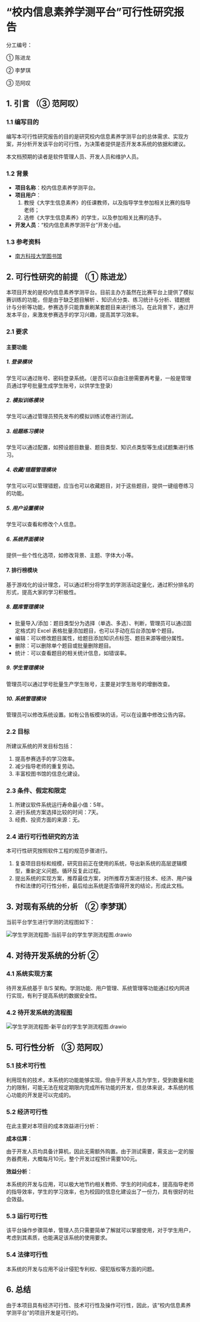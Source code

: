 # “校内信息素养学测平台”可行性研究报告

分工编号：

① 陈进龙

② 李梦琪

③ 范阿叹

## 1. 引言 （③ 范阿叹）

### 1.1 编写目的

编写本可行性研究报告的目的是研究校内信息素养学测平台的总体需求、实现方案，并分析开发该平台的可行性，为决策者提供是否开发本系统的依据和建议。

本文档预期的读者是软件管理人员、开发人员和维护人员。

### 1.2 背景

- **项目名称**：校内信息素养学测平台。
- **项目用户**：
  1. 教授《大学生信息素养》的任课教师，以及指导学生参加相关比赛的指导老师；
  2. 选修《大学生信息素养》的学生，以及参加相关比赛的选手。
- **开发人员**：“校内信息素养学测平台”开发小组。

### 1.3 参考资料

- [南方科技大学图书馆](https://sustech.libguides.com/)

## 2. 可行性研究的前提 （① 陈进龙）

本项目开发的是校内信息素养学测平台。目前主办方虽然在比赛平台上提供了模拟赛训练的功能，但是由于缺乏题目解析 、知识点分类、练习统计与分析、错题统计与分析等功能，参赛选手只能靠重刷某套题目来进行练习。在此背景下，通过开发本平台，来激发参赛选手的学习兴趣，提高其学习效率。

### 2.1 要求

#### 主要功能

##### 1. 登录模块

 学生可以通过账号、密码登录系统。（是否可以自由注册需要再考量，一般是管理员通过学号批量生成学生账号，以供学生登录）

##### 2. 模拟训练模块

 学生可以通过管理员预先发布的模拟训练试卷进行测试。

##### 3. 组题练习模块

 学生可以通过配置，如预设题目数量、题目类型、知识点类型等生成试题集进行练习。

##### 4. 收藏/错题管理模块

学生可以可以管理错题，应当也可以收藏题目，对于这些题目，提供一键组卷练习的功能。

##### 5. 用户设置模块

 学生可以查看和修改个人信息。

##### 6. 系统界面模块

 提供一些个性化选项，如修改背景、主题、字体大小等。

#### 7. 排行榜模块

基于游戏化的设计理念，可以通过积分将学生的学测活动定量化，通过积分排名的形式，提高大家的学习积极性。

##### 8. 题库管理模块

* 批量导入/添加：题目类型分为选择（单选、多选）、判断，管理员可以通过固定格式的 Excel 表格批量添加题目，也可以手动在后台添加单个题目。
* 编辑：可以修改题目属性，给题目添加知识点标签、题目来源等细分属性。
* 删除：可以删除单个题目或批量删除题目。
* 统计：可以查看题目的相关统计信息，如错误率。

##### 9. 学生管理模块

 管理员可以通过学号批量生产学生账号，主要是对学生账号的增删改查。

##### 10. 系统管理模块

 管理员可以修改系统设置。如有公告板模块的话，可以在设置中修改公告内容。

### 2.2 目标

所建议系统的开发目标包括：

1. 提高参赛选手的学习效率。
2. 减少指导老师的重复劳动。
3. 丰富校图书馆的信息化建设。

### 2.3 条件、假定和限定

1. 所建议软件系统运行寿命最小值：5年。
2. 进行系统方案选择比较的时间：7天。
3. 经费、投资方面的来源：无。

### 2.4 进行可行性研究的方法

本可行性研究按照软件工程的规范步骤进行。

1. 复查项目目标和规模，研究目前正在使用的系统，导出新系统的高层逻辑模型，重新定义问题。循环反复此过程。
2. 提出系统的实现方案，推荐最佳方案，对所推荐方案进行技术、经济、用户操作和法律的可行性分析，最后给出系统是否值得开发的结论，形成此文档。

## 3. 对现有系统的分析 （② 李梦琪）

当前平台学生进行学测的流程图如下：

![学生学测流程图-当前平台的学生学测流程图.drawio](./assets/%E5%AD%A6%E7%94%9F%E5%AD%A6%E6%B5%8B%E6%B5%81%E7%A8%8B%E5%9B%BE-%E5%BD%93%E5%89%8D%E5%B9%B3%E5%8F%B0%E7%9A%84%E5%AD%A6%E7%94%9F%E5%AD%A6%E6%B5%8B%E6%B5%81%E7%A8%8B%E5%9B%BE.drawio.svg)

## 4. 对待开发系统的分析 ②

### 4.1 系统实现方案

待开发系统基于 B/S 架构。学测功能、用户管理、系统管理等功能通过校内网进行实现，有利于提高系统的数据安全性。

### 4.2 待开发系统的流程图

![学生学测流程图-新平台的学生学测流程图.drawio](./assets/%E5%AD%A6%E7%94%9F%E5%AD%A6%E6%B5%8B%E6%B5%81%E7%A8%8B%E5%9B%BE-%E6%96%B0%E5%B9%B3%E5%8F%B0%E7%9A%84%E5%AD%A6%E7%94%9F%E5%AD%A6%E6%B5%8B%E6%B5%81%E7%A8%8B%E5%9B%BE.drawio.svg)

## 5. 可行性分析 （③ 范阿叹）

### 5.1 技术可行性

利用现有的技术，本系统的功能能够实现。但由于开发人员为学生，受到数量和能力的限制，可能无法在规定期限内完成所有功能的开发，但总体来说，本系统的核心功能的开发是可以完成的。

### 5.2 经济可行性

在此主要对本项目的成本效益进行分析：

**成本估算**：

由于开发人员均具备计算机，因此无需额外购置。由于测试需要，需支出一定的服务器费用，大概每月10元，整个开发过程预计需要100元。

**效益分析**：

本系统的开发与应用，可以极大地节约相关教师、学生的时间成本，提高指导老师的指导效率，学生的学习效率，也为校园的信息化建设出了一份力，具有很好的社会效益。

### 5.3 运行可行性

该平台操作步骤简单，管理人员只需要简单了解就可以掌握使用，对于学生用户，考虑到其素质，也能满足该系统的使用要求。

### 5.4 法律可行性

本系统的开发与应用不设计侵犯专利权、侵犯版权等方面的问题。

## 6. 总结

由于本项目具有经济可行性、技术可行性及操作可行性，因此，该“校内信息素养学测平台”的项目开发是可行的。